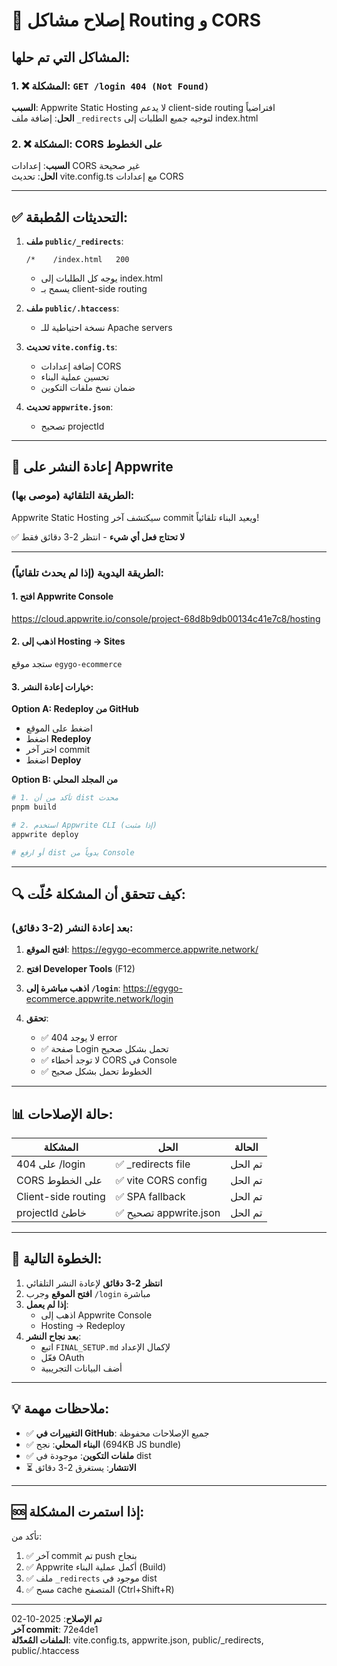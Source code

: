 # 🔧 إصلاح مشاكل Routing و CORS

## المشاكل التي تم حلها:

### 1. ❌ المشكلة: `GET /login 404 (Not Found)`
**السبب**: Appwrite Static Hosting لا يدعم client-side routing افتراضياً  
**الحل**: إضافة ملف `_redirects` لتوجيه جميع الطلبات إلى index.html

### 2. ❌ المشكلة: CORS على الخطوط
**السبب**: إعدادات CORS غير صحيحة  
**الحل**: تحديث vite.config.ts مع إعدادات CORS

---

## ✅ التحديثات المُطبقة:

1. **ملف `public/_redirects`**:
   ```
   /*    /index.html   200
   ```
   - يوجه كل الطلبات إلى index.html
   - يسمح بـ client-side routing

2. **ملف `public/.htaccess`**:
   - نسخة احتياطية للـ Apache servers

3. **تحديث `vite.config.ts`**:
   - إضافة إعدادات CORS
   - تحسين عملية البناء
   - ضمان نسخ ملفات التكوين

4. **تحديث `appwrite.json`**:
   - تصحيح projectId

---

## 🚀 إعادة النشر على Appwrite

### الطريقة التلقائية (موصى بها):
Appwrite Static Hosting سيكتشف آخر commit ويعيد البناء تلقائياً!

✅ **لا تحتاج فعل أي شيء** - انتظر 2-3 دقائق فقط

---

### الطريقة اليدوية (إذا لم يحدث تلقائياً):

#### 1. افتح Appwrite Console
https://cloud.appwrite.io/console/project-68d8b9db00134c41e7c8/hosting

#### 2. اذهب إلى Hosting → Sites
ستجد موقع `egygo-ecommerce`

#### 3. خيارات إعادة النشر:

**Option A: Redeploy من GitHub**
- اضغط على الموقع
- اضغط **Redeploy**
- اختر آخر commit
- اضغط **Deploy**

**Option B: من المجلد المحلي**
```powershell
# 1. تأكد من أن dist محدث
pnpm build

# 2. استخدم Appwrite CLI (إذا مثبت)
appwrite deploy

# أو ارفع dist يدوياً من Console
```

---

## 🔍 كيف تتحقق أن المشكلة حُلّت:

### بعد إعادة النشر (2-3 دقائق):

1. **افتح الموقع**:
   https://egygo-ecommerce.appwrite.network/

2. **افتح Developer Tools** (F12)

3. **اذهب مباشرة إلى `/login`**:
   https://egygo-ecommerce.appwrite.network/login

4. **تحقق**:
   - ✅ لا يوجد 404 error
   - ✅ صفحة Login تحمل بشكل صحيح
   - ✅ لا توجد أخطاء CORS في Console
   - ✅ الخطوط تحمل بشكل صحيح

---

## 📊 حالة الإصلاحات:

| المشكلة | الحل | الحالة |
|---------|------|--------|
| 404 على /login | ✅ _redirects file | تم الحل |
| CORS على الخطوط | ✅ vite CORS config | تم الحل |
| Client-side routing | ✅ SPA fallback | تم الحل |
| projectId خاطئ | ✅ تصحيح appwrite.json | تم الحل |

---

## 🎯 الخطوة التالية:

1. **انتظر 2-3 دقائق** لإعادة النشر التلقائي
2. **افتح الموقع** وجرب `/login` مباشرة
3. **إذا لم يعمل**:
   - اذهب إلى Appwrite Console
   - Hosting → Redeploy
4. **بعد نجاح النشر**:
   - اتبع `FINAL_SETUP.md` لإكمال الإعداد
   - فعّل OAuth
   - أضف البيانات التجريبية

---

## 💡 ملاحظات مهمة:

- ✅ **التغييرات في GitHub**: جميع الإصلاحات محفوظة
- ✅ **البناء المحلي**: نجح (694KB JS bundle)
- ✅ **ملفات التكوين**: موجودة في dist
- ⏳ **الانتشار**: يستغرق 2-3 دقائق

---

## 🆘 إذا استمرت المشكلة:

تأكد من:
1. ✅ آخر commit تم push بنجاح
2. ✅ Appwrite أكمل عملية البناء (Build)
3. ✅ ملف `_redirects` موجود في dist
4. ✅ مسح cache المتصفح (Ctrl+Shift+R)

---

**تم الإصلاح**: 2025-10-02  
**آخر commit**: 72e4de1  
**الملفات المُعدّلة**: vite.config.ts, appwrite.json, public/_redirects, public/.htaccess
